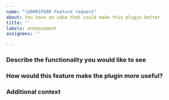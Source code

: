 ```yaml
---
name: "\U0001F680 Feature request"
about: You have an idea that could make this plugin better
title: ''
labels: enhancement
assignees: ''

---
```


### Describe the functionality you would like to see
<!-- A clear and concise description of the features or functionality you feel is missing.
For example: I want to use the plugin and Square Readers to save cards on file for future purchases. -->

### How would this feature make the plugin more useful?
<!-- Provide context for how the requested functionality would improve your ability to develop successful applications with this plugin.
For example: Being able to save cards-on-file for returning customers will make it easier for those customers to also buy things online from a companion website. -->

### Additional context
<!-- Add any other context or screenshots about the feature request here. -->
